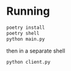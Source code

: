 # Running

```bash
poetry install
poetry shell
python main.py
```

then in a separate shell

```bash
python client.py
```
